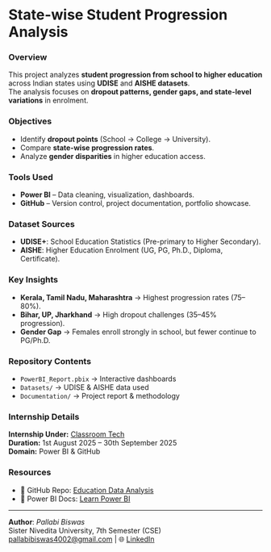 # State-wise Student Progression Analysis  

### Overview  
This project analyzes **student progression from school to higher education** across Indian states using **UDISE** and **AISHE datasets**.  
The analysis focuses on **dropout patterns, gender gaps, and state-level variations** in enrolment.  

### Objectives  
- Identify **dropout points** (School → College → University).  
- Compare **state-wise progression rates**.  
- Analyze **gender disparities** in higher education access.  

### Tools Used  
- **Power BI** – Data cleaning, visualization, dashboards.  
- **GitHub** – Version control, project documentation, portfolio showcase.  

### Dataset Sources  
- **UDISE+**: School Education Statistics (Pre-primary to Higher Secondary).  
- **AISHE**: Higher Education Enrolment (UG, PG, Ph.D., Diploma, Certificate).  

### Key Insights  
- **Kerala, Tamil Nadu, Maharashtra** → Highest progression rates (75–80%).  
- **Bihar, UP, Jharkhand** → High dropout challenges (35–45% progression).  
- **Gender Gap** → Females enroll strongly in school, but fewer continue to PG/Ph.D.  

### Repository Contents  
- `PowerBI_Report.pbix` → Interactive dashboards  
- `Datasets/` → UDISE & AISHE data used  
- `Documentation/` → Project report & methodology  

### Internship Details
  **Internship Under:** [Classroom Tech](https://classroomtech.in)  
  **Duration:** 1st August 2025 – 30th September 2025  
  **Domain:** Power BI & GitHub
### Resources  
- 📂 GitHub Repo: [Education Data Analysis](https://github.com/Palla04/Education_Data_Analysis)  
- 📘 Power BI Docs: [Learn Power BI](https://learn.microsoft.com/en-us/power-bi/)  

---

 **Author**: *Pallabi Biswas*  
 Sister Nivedita University, 7th Semester (CSE)  
 [pallabibiswas4002@gmail.com](mailto:pallabibiswas4002@gmail.com) | 🌐 [LinkedIn](https://www.linkedin.com/in/pallabi-biswas26151a255/)  
